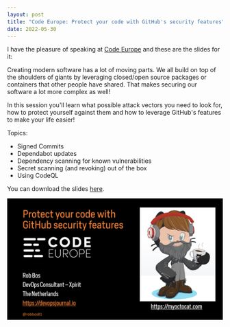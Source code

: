 ```yaml
---
layout: post
title: "Code Europe: Protect your code with GitHub's security features"
date: 2022-05-30
---
```


I have the pleasure of speaking at [Code Europe](https://www.codeeurope.pl/en/speakers/rob-bos) and these are the slides for it:

Creating modern software has a lot of moving parts. We all build on top of the shoulders of giants by leveraging closed/open source packages or containers that other people have shared. That makes securing our software a lot more complex as well!

In this session you'll learn what possible attack vectors you need to look for, how to protect yourself against them and how to leverage GitHub's features to make your life easier!

Topics:

- Signed Commits
- Dependabot updates
- Dependency scanning for known vulnerabilities
- Secret scanning (and revoking) out of the box
- Using CodeQL

You can download the slides [here](https://devopsjournal.io/slides/20220530%20Code%20Europe%20Protect%20your%20code%20with%20GitHub%20security%20features.pdf).

[![Opening slide of the presentation](/images/20220530/20220530_Opening.png)](https://devopsjournal.io/slides/20220530%20Code%20Europe%20Protect%20your%20code%20with%20GitHub%20security%20features.pdf)
